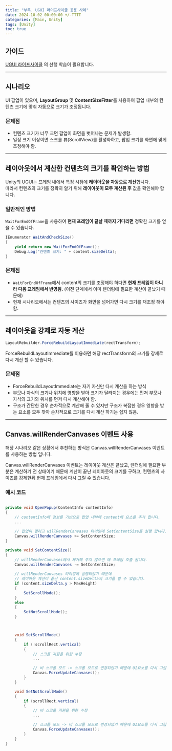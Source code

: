 ```yaml
---
title: "부록. UGUI 라이프사이클 응용 사례"
date: 2024-10-02 00:00:00 +/-TTTT
categories: [Main, Unity]
tags: [Unity]
toc: true
---
```


## 가이드

[UGUI 라이프사이클](../ugui-life-cycle) 의 선행 학습이 필요합니다.

---

## 시나리오

UI 팝업이 있으며, **LayoutGroup** 및 **ContentSizeFitter**를 사용하여 팝업 내부의 컨텐츠 크기에 맞춰 자동으로 크기가 조정됩니다.

### 문제점

- 컨텐츠 크기가 너무 크면 팝업이 화면을 벗어나는 문제가 발생함.
- 일정 크기 이상이면 스크롤 뷰(ScrollView)를 활성화하고, 팝업 크기를 화면에 맞게 조정해야 함.

---

## 레이아웃에서 계산한 컨텐츠의 크기를 확인하는 방법

Unity의 UGUI는 프레임 내에서 특정 시점에 **레이아웃을 자동으로 계산**합니다.  
따라서 컨텐츠의 크기를 정확히 알기 위해 **레이아웃이 모두 계산된 후** 값을 확인해야 합니다.

### 일반적인 방법

`WaitForEndOfFrame`을 사용하여 **현재 프레임이 끝날 때까지 기다리면** 정확한 크기를 얻을 수 있습니다.

```c#
IEnumerator WaitAndCheckSize()
{
    yield return new WaitForEndOfFrame();
    Debug.Log("컨텐츠 크기: " + content.sizeDelta);
}
```

### 문제점 

- `WaitForEndOfFrame`에서 content의 크기를 조정해야 하다면 **현재 프레임이 아니라 다음 프레임에서 반영됨.** (이전 단계에서 이미 렌더링에 필요한 계산이 끝났기 때문에) 
- 현재 시나리오에서는 컨텐츠의 사이즈가 화면을 넘어가면 다시 크기를 재조정 해야함.

---

## 레이아웃을 강제로 자동 계산

```c#
LayoutRebuilder.ForceRebuildLayoutImmediate(rectTransform);
```

ForceRebuildLayoutImmediate를 이용하면 해당 rectTransform의 크기를 강제로 다시 계산 할 수 있습니다.

### 문제점

- ForceRebuildLayoutImmediate는 자기 자신만 다시 계산을 하는 방식
- 부모나 자식의 크기나 위치에 영향을 받아 크기가 달라지는 경우에는 먼저 부모나 자식의 크기와 위치를 먼저 다시 계산해야 함.
- 구조가 간단한 경우 순차적으로 계산해 줄 수 있지만 구조가 복잡한 경우 영향을 받는 요소를 모두 찾아 순차적으로 크기를 다시 계산 하기는 쉽지 않음.

---

## Canvas.willRenderCanvases 이벤트 사용

해당 시나리오 같은 상황에서 추천하는 방식은 Canvas.willRenderCanvases 이벤트를 사용하는 방법 입니다.

Canvas.willRenderCanvases 이벤트는 레이아웃 계산은 끝났고, 렌더링에 필요한 부분은 계산하기 전 상태이기 때문에 계산이 끝난 레이아웃의 크기를 구하고, 컨텐츠의 사이즈를 강제한뒤 현재 프레임에서 다시 그릴 수 있습니다.

### 예시 코드

```c#

private void OpenPopup(ContentInfo contentInfo)
{
	// contentInfo에 정보를 기반으로 팝업 내부에 content에 요소를 추가 합니다.
	...
	
	// 팝업이 열리고 willRenderCanvases 타이밍에 SetContentSize를 실행 합니다.
	Canvas.willRenderCanvases += SetContentSize;
}

private void SetContentSize()
{
	// willRenderCanvases에서 제거해 주지 않으면 매 프레임 호출 됩니다.
	Canvas.willRenderCanvases -= SetContentSize;
	
	// willRenderCanvases 타이밍에 실행되었기 때문에 
	// 레이아웃 계산이 끝난 content.sizeDelta의 크기를 알 수 있습니다.
	if (content.sizeDelta.y > MaxHeight)
	{
		SetScrollMode();
	}
	else
	{
		SetNotScrollMode();
	}



	void SetScrollMode()
	{
		if (!scrollRect.vertical)  
		{
			// 스크롤 지원을 위한 수정
			...

			// 비 스크롤 모드 -> 스크롤 모드로 변경되었기 때문에 UI요소를 다시 그립니다.
			Canvas.ForceUpdateCanvases();
		}
	}

	void SetNotScrollMode()
	{
		if (scrollRect.vertical)  
		{
			// 비 스크롤 지원을 위한 수정
			...

			// 스크롤 모드 -> 비 스크롤 모드로 변경되었기 때문에 UI요소를 다시 그립니다.
			Canvas.ForceUpdateCanvases();
		}
	}
}

```
